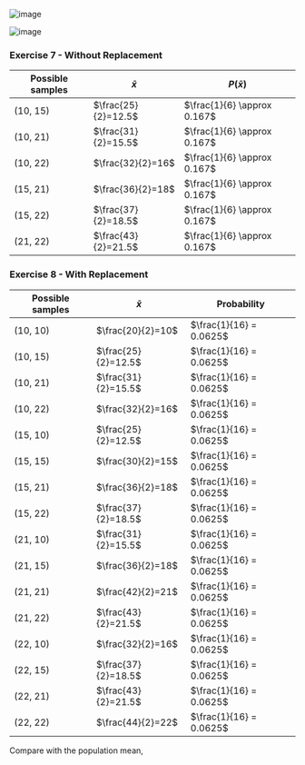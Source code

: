 
![image](https://github.com/user-attachments/assets/64197611-e92b-4c73-b5aa-90dc16d0abd4)

![image](https://github.com/user-attachments/assets/4b1cc7b7-730a-4388-994a-c213e3110e3a)

### Exercise 7 - Without Replacement ###

 | Possible samples |      $\bar{x}$      |         $P(\bar{x})$         | 
 | ---------------- | ------------------- | ---------------------------- |
 | (10, 15)         | $\frac{25}{2}=12.5$ | $\frac{1}{6} \approx 0.167$  | 
 | (10, 21)         | $\frac{31}{2}=15.5$ | $\frac{1}{6} \approx 0.167$  | 
 | (10, 22)         | $\frac{32}{2}=16$   | $\frac{1}{6} \approx 0.167$  | 
 | (15, 21)         | $\frac{36}{2}=18$   | $\frac{1}{6} \approx 0.167$  | 
 | (15, 22)         | $\frac{37}{2}=18.5$ | $\frac{1}{6} \approx 0.167$  | 
 | (21, 22)         | $\frac{43}{2}=21.5$ | $\frac{1}{6} \approx 0.167$  | 

 
### Exercise 8 - With Replacement ###

 | Possible samples |      $\bar{x}$      |       Probability        | 
 | ---------------- | ------------------- | ------------------------ |
 | (10, 10)         | $\frac{20}{2}=10$   | $\frac{1}{16} = 0.0625$  | 
 | (10, 15)         | $\frac{25}{2}=12.5$ | $\frac{1}{16} = 0.0625$  | 
 | (10, 21)         | $\frac{31}{2}=15.5$ | $\frac{1}{16} = 0.0625$  | 
 | (10, 22)         | $\frac{32}{2}=16$   | $\frac{1}{16} = 0.0625$  | 
 | (15, 10)         | $\frac{25}{2}=12.5$ | $\frac{1}{16} = 0.0625$  | 
 | (15, 15)         | $\frac{30}{2}=15$   | $\frac{1}{16} = 0.0625$  | 
 | (15, 21)         | $\frac{36}{2}=18$   | $\frac{1}{16} = 0.0625$  | 
 | (15, 22)         | $\frac{37}{2}=18.5$ | $\frac{1}{16} = 0.0625$  | 
 | (21, 10)         | $\frac{31}{2}=15.5$ | $\frac{1}{16} = 0.0625$  | 
 | (21, 15)         | $\frac{36}{2}=18$   | $\frac{1}{16} = 0.0625$  | 
 | (21, 21)         | $\frac{42}{2}=21$   | $\frac{1}{16} = 0.0625$  | 
 | (21, 22)         | $\frac{43}{2}=21.5$ | $\frac{1}{16} = 0.0625$  | 
 | (22, 10)         | $\frac{32}{2}=16$   | $\frac{1}{16} = 0.0625$  | 
 | (22, 15)         | $\frac{37}{2}=18.5$ | $\frac{1}{16} = 0.0625$  | 
 | (22, 21)         | $\frac{43}{2}=21.5$ | $\frac{1}{16} = 0.0625$  | 
 | (22, 22)         | $\frac{44}{2}=22$   | $\frac{1}{16} = 0.0625$  | 


Compare with the population mean, 
 
